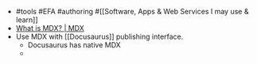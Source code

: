 - #tools #EFA #authoring #[[Software, Apps & Web Services I may use & learn]]
- [What is MDX? | MDX](https://mdxjs.com/docs/what-is-mdx/)
- Use MDX with [[Docusaurus]] publishing interface.
	- Docusaurus has native MDX
	-